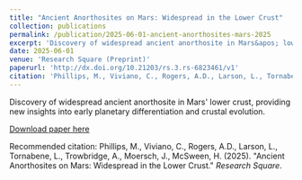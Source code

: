 ```yaml
---
title: "Ancient Anorthosites on Mars: Widespread in the Lower Crust"
collection: publications
permalink: /publication/2025-06-01-ancient-anorthosites-mars-2025
excerpt: 'Discovery of widespread ancient anorthosite in Mars&apos; lower crust, providing new insights into early planetary differentiation and crustal evolution.'
date: 2025-06-01
venue: 'Research Square (Preprint)'
paperurl: 'http://dx.doi.org/10.21203/rs.3.rs-6823461/v1'
citation: 'Phillips, M., Viviano, C., Rogers, A.D., Larson, L., Tornabene, L., Trowbridge, A., Moersch, J., McSween, H. (2025). &quot;Ancient Anorthosites on Mars: Widespread in the Lower Crust.&quot; <i>Research Square</i>.'
---
```

Discovery of widespread ancient anorthosite in Mars&apos; lower crust, providing new insights into early planetary differentiation and crustal evolution.

[Download paper here](http://dx.doi.org/10.21203/rs.3.rs-6823461/v1)

Recommended citation: Phillips, M., Viviano, C., Rogers, A.D., Larson, L., Tornabene, L., Trowbridge, A., Moersch, J., McSween, H. (2025). "Ancient Anorthosites on Mars: Widespread in the Lower Crust." <i>Research Square</i>.
